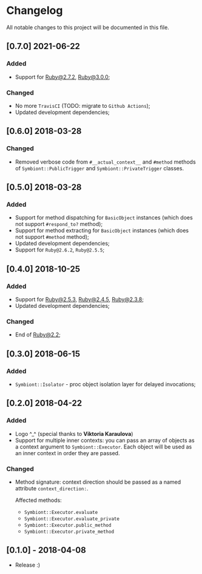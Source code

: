 # Changelog
All notable changes to this project will be documented in this file.

## [0.7.0] 2021-06-22
### Added
- Support for Ruby@2.7.2, Ruby@3.0.0;

### Changed
- No more `TravisCI` (TODO: migrate to `Github Actions`);
- Updated development dependencies;

## [0.6.0] 2018-03-28
### Changed
- Removed verbose code from `#__actual_context__` and `#method` methods of
  `Symbiont::PublicTrigger` and `Symbiont::PrivateTrigger` classes.

## [0.5.0] 2018-03-28
### Added
- Support for method dispatching for `BasicObject` instances (which does not support `#respond_to?` method);
- Support for method extracting for `BasicObject` instances (which does not support `#method` method);
- Updated development dependencies;
- Support for `Ruby@2.6.2`, `Ruby@2.5.5`;

## [0.4.0] 2018-10-25
### Added
- Support for Ruby@2.5.3, Ruby@2.4.5, Ruby@2.3.8;
- Updated development dependencies;

### Changed
- End of Ruby@2.2;

## [0.3.0] 2018-06-15
### Added
- `Symbiont::Isolator` - proc object isolation layer for delayed invocations;

## [0.2.0] 2018-04-22
### Added
- Logo ^_^ (special thanks to **Viktoria Karaulova**)
- Support for multiple inner contexts: you can pass an array of objects as a context argument
  to `Symbiont::Executor`. Each object will be used as an inner context in order they are passed.

### Changed
- Method signature: context direction should be passed as a named attribute `context_direction:`.

  Affected methods:
  - `Symbiont::Executor.evaluate`
  - `Symbiont::Executor.evaluate_private`
  - `Symbiont::Executor.public_method`
  - `Symbiont::Executor.private_method`

## [0.1.0] - 2018-04-08
- Release :)
